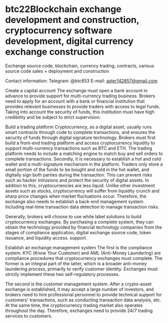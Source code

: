 # btc22Blockchain exchange development and construction, cryptocurrency software development, digital currency exchange construction

Exchange source code, blockchain, currency trading, contracts, various source code sales + deployment and construction

Contact information: Telegram: @btc853 E-mail: aster142857@gmail.com

Create a capital account
The exchange must open a bank account in advance to provide support for multi-currency trading business. Brokers need to apply for an account with a bank or financial institution that provides relevant businesses to provide traders with access to legal funds. Taking into account the security of funds, this institution must have high credibility and be subject to strict supervision.

Build a trading platform
Cryptocurrency, as a digital asset, usually runs smart contracts through code to complete transactions, and ensures the security of funds through digital signature technology. Brokers must first build a front-end trading platform and access cryptocurrency liquidity to support multi-currency transactions such as BTC and ETH. The trading platform needs to include a matching engine to match buy and sell orders to complete transactions. Secondly, it is necessary to establish a hot and cold wallet and a multi-signature mechanism in the platform. Traders only store a small portion of the funds to be bought and sold in the hot wallet, and digitally sign both parties during the transaction. This can prevent risks such as hacker intrusions and protect the security of digital assets. In addition to this, cryptocurrencies are less liquid. Unlike other investment assets such as stocks, cryptocurrency will suffer from liquidity crunch and sharp price changes when market fluctuations occur. Therefore, the exchange also needs to establish a back-end management system. Including real-time transaction data detection to manage transaction risks.

Generally, brokers will choose to use white label solutions to build cryptocurrency exchanges. By purchasing a complete system, they can obtain the technology provided by financial technology companies from the stages of compliance application, digital exchange source code, token issuance, and liquidity access. support.

Establish an exchange management system
The first is the compliance system. KYC (Know Your Customer) and AML (Anti-Money Laundering) are compliance procedures that cryptocurrency exchanges must complete. The former is an integral part of the latter, which is a broader anti-money laundering process, primarily to verify customer identity. Exchanges must strictly implement these two self-regulatory processes.

The second is the customer management system. After a crypto-asset exchange is established, it may accept a large number of investors, and brokers need to hire professional personnel to provide technical support for customers' transactions, such as conducting transaction data analysis, etc. At the same time, the cryptocurrency trading market also operates throughout the day. Therefore, exchanges need to provide 24/7 trading services to customers.

